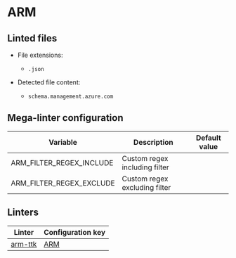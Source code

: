 <!-- markdownlint-disable MD003 MD020 MD033 MD041 -->
<!-- Generated by .automation/build.py, please do not update manually -->
# ARM

## Linted files

- File extensions:
  - `.json`

- Detected file content:
  - `schema.management.azure.com`

## Mega-linter configuration

| Variable | Description | Default value |
| ----------------- | -------------- | -------------- |
| ARM_FILTER_REGEX_INCLUDE | Custom regex including filter |  |
| ARM_FILTER_REGEX_EXCLUDE | Custom regex excluding filter |  |

## Linters

| Linter | Configuration key |
| ------ | ----------------- |
| [arm-ttk](arm_arm_ttk.md) | [ARM](arm_arm_ttk.md) |
